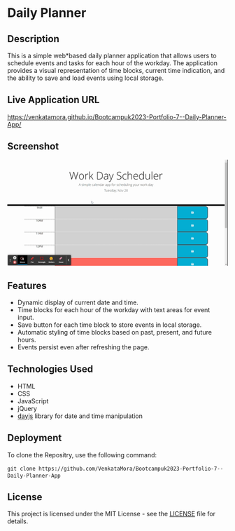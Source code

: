 # Daily Planner

## Description

This is a simple web*based daily planner application that allows users to schedule events and tasks for each hour of the workday. The application provides a visual representation of time blocks, current time indication, and the ability to save and load events using local storage.

## Live Application URL

https://venkatamora.github.io/Bootcampuk2023-Portfolio-7--Daily-Planner-App/

## Screenshot
![day planner gif](<./Final Output/Work Day Scheduler.gif>)
## Features

* Dynamic display of current date and time.
* Time blocks for each hour of the workday with text areas for event input.
* Save button for each time block to store events in local storage.
* Automatic styling of time blocks based on past, present, and future hours.
* Events persist even after refreshing the page.

## Technologies Used

* HTML
* CSS
* JavaScript
* jQuery
* [dayjs](https://day.js.org/) library for date and time manipulation


## Deployment
To clone the Repositry, use the following command:
```
git clone https://github.com/VenkataMora/Bootcampuk2023-Portfolio-7--Daily-Planner-App

```
## License

This project is licensed under the MIT License - see the [LICENSE](LICENSE) file for details.





